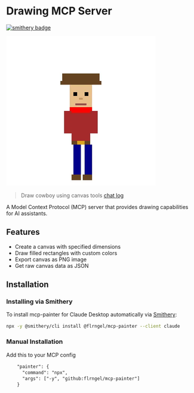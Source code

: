 # Drawing MCP Server
[![smithery badge](https://smithery.ai/badge/@flrngel/mcp-painter)](https://smithery.ai/server/@flrngel/mcp-painter)

![Drawing MCP Server - A simple drawing tool for AI assistants](/cowboy.webp)
> Draw cowboy using canvas tools [chat log](https://claude.ai/share/bacd12c5-5a1c-47bc-a194-63b023be3e04)

A Model Context Protocol (MCP) server that provides drawing capabilities for AI assistants.

## Features

- Create a canvas with specified dimensions
- Draw filled rectangles with custom colors
- Export canvas as PNG image
- Get raw canvas data as JSON

## Installation

### Installing via Smithery

To install mcp-painter for Claude Desktop automatically via [Smithery](https://smithery.ai/server/@flrngel/mcp-painter):

```bash
npx -y @smithery/cli install @flrngel/mcp-painter --client claude
```

### Manual Installation
Add this to your MCP config

```
    "painter": {
      "command": "npx",
      "args": ["-y", "github:flrngel/mcp-painter"]
    }
```
